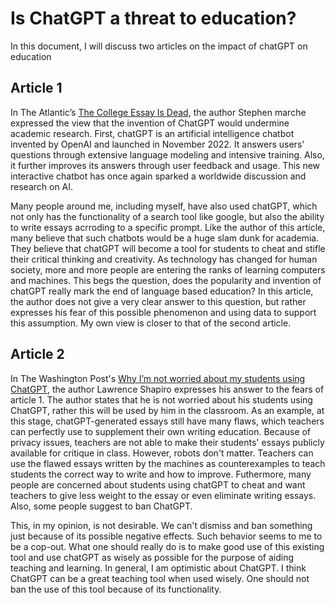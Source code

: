 # Is ChatGPT a threat to education?
In this document, I will discuss two articles on the impact of chatGPT on education

## Article 1
In The Atlantic’s [The College Essay Is Dead](https://www.theatlantic.com/technology/archive/2022/12/chatgpt-ai-writing-college-student-essays/672371/), the author Stephen marche expressed the view that the invention of ChatGPT would undermine academic research. First, chatGPT is an artificial intelligence chatbot invented by OpenAI and launched in November 2022. It answers users' questions through extensive language modeling and intensive training. Also, it further improves its answers through user feedback and usage. This new interactive chatbot has once again sparked a worldwide discussion and research on AI.

Many people around me, including myself, have also used chatGPT, which not only has the functionality of a search tool like google, but also the ability to write essays acrroding to a specific prompt. Like the author of this article, many believe that such chatbots would be a huge slam dunk for academia. They believe that chatGPT will become a tool for students to cheat and stifle their critical thinking and creativity. As technology has changed for human society, more and more people are entering the ranks of learning computers and machines. This begs the question, does the popularity and invention of chatGPT really mark the end of language based education? In this article, the author does not give a very clear answer to this question, but rather expresses his fear of this possible phenomenon and using data to support this assumption. My own view is closer to that of the second article.

## Article 2
In The Washington Post's [Why I’m not worried about my students using ChatGPT](https://www.washingtonpost.com/opinions/2023/02/06/college-students-professor-concerns-chatgpt/), the author Lawrence Shapiro expresses his answer to the fears of article 1. The author states that he is not worried about his students using ChatGPT, rather this will be used by him in the classroom. As an example, at this stage, chatGPT-generated essays still have many flaws, which teachers can perfectly use to supplement their own writing education. Because of privacy issues, teachers are not able to make their students' essays publicly available for critique in class. However, robots don't matter. Teachers can use the flawed essays written by the machines as counterexamples to teach students the correct way to write and how to improve. Futhermore, many people are concerned about students using chatGPT to cheat and want teachers to give less weight to the essay or even eliminate writing essays. Also, some people suggest to ban ChatGPT.

This, in my opinion, is not desirable. We can't dismiss and ban something just because of its possible negative effects. Such behavior seems to me to be a cop-out. What one should really do is to make good use of this existing tool and use chatGPT as wisely as possible for the purpose of aiding teaching and learning. In general, I am optimistic about ChatGPT. I think ChatGPT can be a great teaching tool when used wisely. One should not ban the use of this tool because of its functionality.

